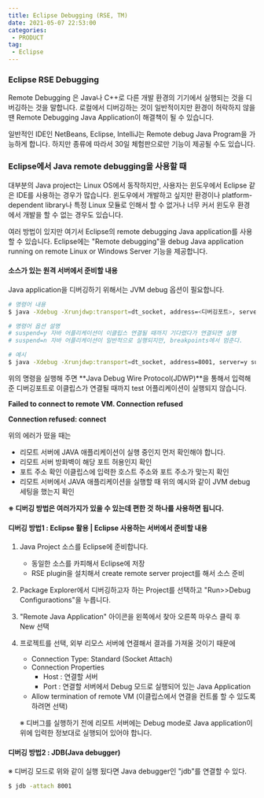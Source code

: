 ```yaml
---
title: Eclipse Debugging (RSE, TM)
date: 2021-05-07 22:53:00
categories:
 - PRODUCT
tag:
 - Eclipse
---
```


### Eclipse RSE Debugging

Remote Debugging 은 Java나 C++로 다른 개발 환경의 기기에서 실행되는 것을 디버깅하는 것을 말합니다. 로컬에서 디버깅하는 것이 일반적이지만 환경이 허락하지 않을 땐 Remote Debugging Java Application이 해결책이 될 수 있습니다.

<!-- more -->

일반적인 IDE인 NetBeans, Eclipse, IntelliJ는 Remote debug Java Program을 가능하게 합니다. 하지만 종류에 따라서 30일 체험판으로만 기능이 제공될 수도 있습니다. 

### Eclipse에서 Java remote debugging을 사용할 때

대부분의 Java project는 Linux OS에서 동작하지만, 사용자는 윈도우에서 Eclipse 같은 IDE를 사용하는 경우가 많습니다. 윈도우에서 개발하고 싶지만 환경이나 platform-dependent library나 특정 Linux 모듈로 인해서 할 수 없거나 너무 커서 윈도우 환경에서 개발을 할 수 없는 경우도 있습니다.

여러 방법이 있지만 여기서 Eclipse의 remote debugging Java application를 사용할 수 있습니다. Eclipse에는 "Remote debugging"을 debug Java application running  on remote Linux or Windows Server 기능을 제공합니다.

#### 소스가 있는 원격 서버에서 준비할 내용

Java application을 디버깅하기 위해서는 JVM debug 옵션이 필요합니다.

```bash
# 명령어 내용
$ java -Xdebug -Xrunjdwp:transport=dt_socket, address=<디버깅포트>, server=y suspend=n -jar <빌드된 Java application jar 파일>

# 명령어 옵션 설명
# suspend=y 자바 어플리케이션이 이클립스 연결될 때까지 기다렸다가 연결되면 실행
# suspend=n 자바 어플리케이션이 일반적으로 실행되지만, breakpoints에서 멈춘다.

# 예시
$ java -Xdebug -Xrunjdwp:transport=dt_socket, address=8001, server=y suspend=n -jar /usr/test.jar
```

위의 명령을  실행해 주면 **Java Debug Wire Protocol(JDWP)**을 통해서 입력해준 디버깅포트로 이클립스가 연결될 때까지 test 어플리케이션이 실행되지 않습니다. 

**Failed to connect to remote VM. Connection refused**

**Connection refused: connect**

위의 에러가 떴을 때는

- 리모트 서버에 JAVA 애플리케이션이 실행 중인지 먼저 확인해야 합니다.
- 리모트 서버 방화벽이 해당 포트 허용인지 확인
- 포트 주소 확인 이클립스에 입력한 호스트 주소와 포트 주소가 맞는지 확인
- 리모트 서버에서 JAVA 애플리케이션을 실행할 때 위의 예시와 같이 JVM debug 세팅을 했는지 확인



**※ 디버깅 방법은 여러가지가 있을 수 있는데 편한 것 하나를 사용하면 됩니다.**





#### 디버깅 방법1 : Eclipse 활용 | Eclipse 사용하는 서버에서 준비할 내용

1. Java Project 소스를 Eclipse에 준비합니다.

   - 동일한 소스를 카피해서 Eclipse에 저장
   - RSE plugin을 설치해서 create remote server project를 해서 소스 준비

2. Package Explorer에서 디버깅하고자 하는 Project를 선택하고 "Run>>Debug Configuraotions"을 누릅니다.

3. "Remote Java Application" 아이콘을 왼쪽에서 찾아 오른쪽 마우스 클릭 후 New 선택

4. 프로젝트를 선택, 외부 리모스 서버에 연결해서 결과를 가져올 것이기 때문에

   - Connection Type: Standard (Socket Attach)
   - Connection Properties
     - Host : 연결할 서버
     - Port : 연결할 서버에서 Debug 모드로 실행되어 있는 Java Application
   - Allow termination of remote VM (이클립스에서 연결을 컨트롤 할 수 있도록 하려면 선택)

   ※ 디버그를 실행하기 전에 리모트 서버에는 Debug mode로 Java application이 위에 입력한 정보대로 실행되어 있어야 합니다.



#### 디버깅 방법2 : JDB(Java debugger)

※ 디버깅 모드로 위와 같이 실행 됬다면 Java debugger인 "jdb"를 연결할 수 있다.

```bash
$ jdb -attach 8001
```


